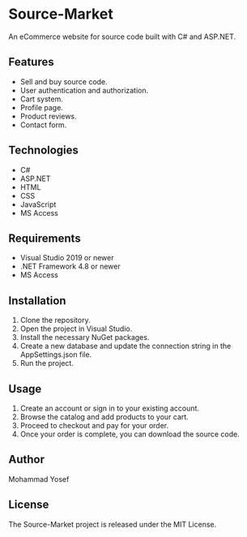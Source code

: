 # Source-Market

An eCommerce website for source code built with C# and ASP.NET.

## Features

* Sell and buy source code.
* User authentication and authorization.
* Cart system.
* Profile page.
* Product reviews.
* Contact form.

## Technologies

* C#
* ASP.NET
* HTML
* CSS
* JavaScript
* MS Access

## Requirements

* Visual Studio 2019 or newer
* .NET Framework 4.8 or newer
* MS Access

## Installation

1. Clone the repository.
2. Open the project in Visual Studio.
3. Install the necessary NuGet packages.
4. Create a new database and update the connection string in the AppSettings.json file.
5. Run the project.

## Usage

1. Create an account or sign in to your existing account.
2. Browse the catalog and add products to your cart.
3. Proceed to checkout and pay for your order.
4. Once your order is complete, you can download the source code.

## Author

Mohammad Yosef

## License

The Source-Market project is released under the MIT License.

